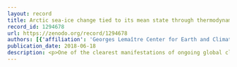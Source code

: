```yaml
---
layout: record
title: Arctic sea-ice change tied to its mean state through thermodynamic processes
record_id: 1294678
url: https://zenodo.org/record/1294678
authors: [{'affiliation': 'Georges Lemaître Center for Earth and Climate Research, Earth and Life InstituteUniversité catholique de Louvain, Belgium', 'name': 'Massonnet, François', 'orcid': '0000-0002-4697-5781'}, {'affiliation': 'Sorbonne Université, UPMC Paris 6, LMD-IPSL, CNRS, Paris 75005, France.', 'name': 'Vancoppenolle, Martin', 'orcid': '0000-0002-7573-8582'}, {'affiliation': 'Georges Lemaître Center for Earth and Climate Research, Earth and Life InstituteUniversité catholique de Louvain, Belgium', 'name': 'Goosse, Hugues', 'orcid': '0000-0002-5438-3612'}, {'affiliation': 'Georges Lemaître Center for Earth and Climate Research, Earth and Life InstituteUniversité catholique de Louvain, Belgium', 'name': 'Docquier, David', 'orcid': '0000-0002-5720-4253'}, {'affiliation': 'Georges Lemaître Center for Earth and Climate Research, Earth and Life InstituteUniversité catholique de Louvain, Belgium', 'name': 'Fichefet, Thierry', 'orcid': '0000-0001-5119-9206'}, {'affiliation': 'Department of Atmospheric Sciences, University of Washington, Seattle WA, USA', 'name': 'Edward Blanchard-Wrigglesworth', 'orcid': '0000-0002-2608-0868'}]
publication_date: 2018-06-18
description: <p>One of the clearest manifestations of ongoing global climate change is the dramatic retreat and thinning of the Arctic sea-ice cover. While all state-of-the-art climate models consistently reproduce the sign of these changes, they largely disagree on their magnitude, the reasons for which remain contentious. As such, consensual methods to reduce uncertainty in projections are lacking. Here, using the CMIP5 ensemble, we propose a process-oriented approach to revisit this issue. We show that intermodel differences in sea-ice loss and, more generally, in simulated sea-ice variability, can be traced to differences in the simulation of seasonal growth and melt. The way these processes are simulated is relatively independent of the complexity of the sea-ice model used, but rather a strong function of the background thickness. The larger role played by thermodynamic processes as sea ice thins&nbsp;further suggests that the recent&nbsp;and projected&nbsp;reductions in sea-ice thickness induce a transition of the Arctic towards a state with enhanced volume seasonality but reduced interannual volume variability and persistence, before summer ice-free conditions eventually occur. These results prompt modelling groups to focus their priorities on the reduction of sea-ice thickness biases.</p>
---
```


